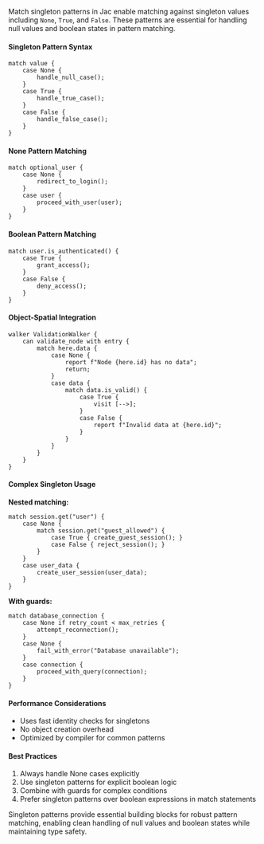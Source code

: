Match singleton patterns in Jac enable matching against singleton values including `None`, `True`, and `False`. These patterns are essential for handling null values and boolean states in pattern matching.

#### Singleton Pattern Syntax

```jac
match value {
    case None {
        handle_null_case();
    }
    case True {
        handle_true_case();
    }
    case False {
        handle_false_case();
    }
}
```

#### None Pattern Matching

```jac
match optional_user {
    case None {
        redirect_to_login();
    }
    case user {
        proceed_with_user(user);
    }
}
```

#### Boolean Pattern Matching

```jac
match user.is_authenticated() {
    case True {
        grant_access();
    }
    case False {
        deny_access();
    }
}
```

#### Object-Spatial Integration

```jac
walker ValidationWalker {
    can validate_node with entry {
        match here.data {
            case None {
                report f"Node {here.id} has no data";
                return;
            }
            case data {
                match data.is_valid() {
                    case True {
                        visit [-->];
                    }
                    case False {
                        report f"Invalid data at {here.id}";
                    }
                }
            }
        }
    }
}
```

#### Complex Singleton Usage

**Nested matching:**
```jac
match session.get("user") {
    case None {
        match session.get("guest_allowed") {
            case True { create_guest_session(); }
            case False { reject_session(); }
        }
    }
    case user_data {
        create_user_session(user_data);
    }
}
```

**With guards:**
```jac
match database_connection {
    case None if retry_count < max_retries {
        attempt_reconnection();
    }
    case None {
        fail_with_error("Database unavailable");
    }
    case connection {
        proceed_with_query(connection);
    }
}
```

#### Performance Considerations

- Uses fast identity checks for singletons
- No object creation overhead
- Optimized by compiler for common patterns

#### Best Practices

1. Always handle None cases explicitly
2. Use singleton patterns for explicit boolean logic
3. Combine with guards for complex conditions
4. Prefer singleton patterns over boolean expressions in match statements

Singleton patterns provide essential building blocks for robust pattern matching, enabling clean handling of null values and boolean states while maintaining type safety.
